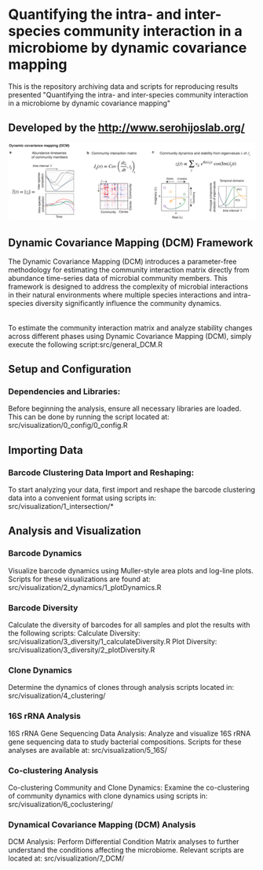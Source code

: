 # Quantifying the intra- and inter-species community interaction in a microbiome by dynamic covariance mapping

This is the repository archiving data and scripts for reproducing results presented  "Quantifying the intra- and inter-species community interaction in a microbiome by dynamic covariance mapping"

## Developed by the <http://www.serohijoslab.org/>

![](https://github.com/melisgncl/Intra--and-inter-species-interactions-drive-phases-of-invasion-in-gut-microbiota-/blob/main/reports/Readme_Figures/DCM_overwiew.jpg?raw=true)

## Dynamic Covariance Mapping (DCM) Framework

The Dynamic Covariance Mapping (DCM) introduces a parameter-free methodology for estimating the community interaction matrix directly from abundance time-series data of microbial community members. This framework is designed to address the complexity of microbial interactions in their natural environments where multiple species interactions and intra-species diversity significantly influence the community dynamics.

######  

To estimate the community interaction matrix and analyze stability changes across different phases using Dynamic Covariance Mapping (DCM), simply execute the following script:src/general_DCM.R


## Setup and Configuration

### Dependencies and Libraries: 
Before beginning the analysis, ensure all necessary libraries are loaded. This can be done by  running the script located at:
 src/visualization/0_config/0_config.R
 

## Importing Data
	
### Barcode Clustering Data Import and Reshaping: 
To start analyzing your data, first import and reshape the barcode clustering data into a convenient format using scripts in:
  src/visualization/1_intersection/*


## Analysis and Visualization
	
### Barcode Dynamics
Visualize barcode dynamics using Muller-style area plots and log-line plots. Scripts for these visualizations are found at:
 src/visualization/2_dynamics/1_plotDynamics.R

### Barcode Diversity
Calculate the diversity of barcodes for all samples and plot the results with the following scripts:
 Calculate Diversity: src/visualization/3_diversity/1_calculateDiversity.R
 Plot Diversity: src/visualization/3_diversity/2_plotDiversity.R

### Clone Dynamics
Determine the dynamics of clones through analysis scripts located in:
 src/visualization/4_clustering/
	
### 16S rRNA Analysis
16S rRNA Gene Sequencing Data Analysis: Analyze and visualize 16S rRNA gene sequencing data to study bacterial compositions. Scripts for these analyses are available at:
 src/visualization/5_16S/

### Co-clustering Analysis
Co-clustering Community and Clone Dynamics: Examine the co-clustering of community dynamics with clone dynamics using scripts in:
 src/visualization/6_coclustering/

### Dynamical Covariance Mapping (DCM) Analysis
DCM Analysis: Perform Differential Condition Matrix analyses to further understand the conditions affecting the microbiome. Relevant scripts are located at:
 src/visualization/7_DCM/
